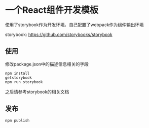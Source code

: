 # 一个React组件开发模板
使用了storybook作为开发环境，自己配置了webpack作为组件输出环境  

storybook: https://github.com/storybooks/storybook

## 使用
修改package.json中的描述信息相关的字段  
```
npm install
getstorybook
npm run storybook
```
之后请参考storybook的相关文档  

## 发布

```
npm publish
```